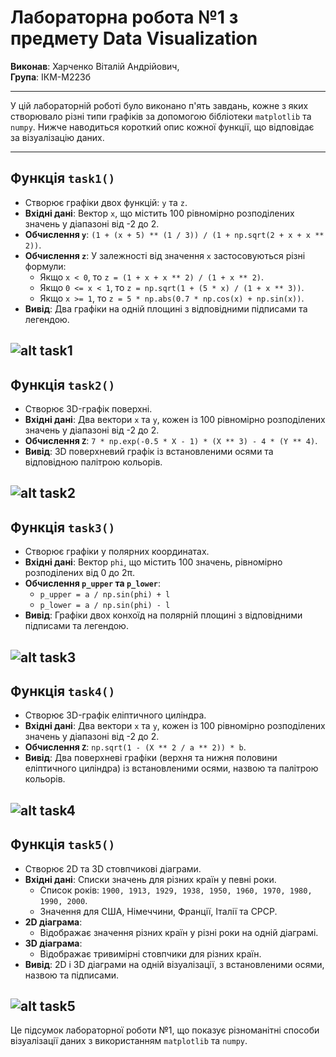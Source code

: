 # Лабораторна робота №1 з предмету Data Visualization
**Виконав**: Харченко Віталій Андрійович,  
**Група**: ІКМ-М223б

---

У цій лабораторній роботі було виконано п'ять завдань, кожне з яких створювало різні типи графіків за допомогою бібліотеки `matplotlib` та `numpy`. Нижче наводиться короткий опис кожної функції, що відповідає за візуалізацію даних.

---

## Функція `task1()`
- Створює графіки двох функцій: `y` та `z`.
- **Вхідні дані**: Вектор `x`, що містить 100 рівномірно розподілених значень у діапазоні від -2 до 2.
- **Обчислення `y`**: `(1 + (x + 5) ** (1 / 3)) / (1 + np.sqrt(2 + x + x ** 2))`.
- **Обчислення `z`**: У залежності від значення `x` застосовуються різні формули: 
  - Якщо `x < 0`, то `z = (1 + x + x ** 2) / (1 + x ** 2)`.
  - Якщо `0 <= x < 1`, то `z = np.sqrt(1 + (5 * x) / (1 + x ** 3))`.
  - Якщо `x >= 1`, то `z = 5 * np.abs(0.7 * np.cos(x) + np.sin(x))`.
- **Вивід**: Два графіки на одній площині з відповідними підписами та легендою.


![alt task1](https://media.discordapp.net/attachments/917547349864230912/1233794158771306597/image.png?ex=662e63da&is=662d125a&hm=d4d32bcc83775d6186f1116af3e054992efe18316e6fcb0bef08b70f7f15cbbd&=&format=webp&quality=lossless)
---

## Функція `task2()`
- Створює 3D-графік поверхні.
- **Вхідні дані**: Два вектори `x` та `y`, кожен із 100 рівномірно розподілених значень у діапазоні від -2 до 2.
- **Обчислення `Z`**: `7 * np.exp(-0.5 * X - 1) * (X ** 3) - 4 * (Y ** 4)`.
- **Вивід**: 3D поверхневий графік із встановленими осями та відповідною палітрою кольорів.


![alt task2](https://media.discordapp.net/attachments/917547349864230912/1233794180913041439/image.png?ex=662e63df&is=662d125f&hm=e016910cb4eed26ae1c8c7053cf3c6ce1aa49c91bdb73958115322247a401618&=&format=webp&quality=lossless)
---

## Функція `task3()`
- Створює графіки у полярних координатах.
- **Вхідні дані**: Вектор `phi`, що містить 100 значень, рівномірно розподілених від 0 до 2π.
- **Обчислення `p_upper` та `p_lower`**:
  - `p_upper = a / np.sin(phi) + l`
  - `p_lower = a / np.sin(phi) - l`
- **Вивід**: Графіки двох конхоїд на полярній площині з відповідними підписами та легендою.


![alt task3](https://media.discordapp.net/attachments/917547349864230912/1233794198805942292/image.png?ex=662e63e3&is=662d1263&hm=afb6d8824ce7e2f63577524bc5532ddb0782e6d27ca827a9a4acaabd19d1d59f&=&format=webp&quality=lossless)
---

## Функція `task4()`
- Створює 3D-графік еліптичного циліндра.
- **Вхідні дані**: Два вектори `x` та `y`, кожен із 100 рівномірно розподілених значень у діапазоні від -2 до 2.
- **Обчислення `Z`**: `np.sqrt(1 - (X ** 2 / a ** 2)) * b`.
- **Вивід**: Два поверхневі графіки (верхня та нижня половини еліптичного циліндра) із встановленими осями, назвою та палітрою кольорів.


![alt task4](https://media.discordapp.net/attachments/917547349864230912/1233794218833612841/image.png?ex=662e63e8&is=662d1268&hm=3ec7fa37f2ae2a424160f7fac66ec9236224de58446c6302f72c09a3b48b446e&=&format=webp&quality=lossless)
---

## Функція `task5()`
- Створює 2D та 3D стовпчикові діаграми.
- **Вхідні дані**: Списки значень для різних країн у певні роки.
  - Список років: `1900, 1913, 1929, 1938, 1950, 1960, 1970, 1980, 1990, 2000`.
  - Значення для США, Німеччини, Франції, Італії та СРСР.
- **2D діаграма**:
  - Відображає значення різних країн у різні роки на одній діаграмі.
- **3D діаграма**:
  - Відображає тривимірні стовпчики для різних країн.
- **Вивід**: 2D і 3D діаграми на одній візуалізації, з встановленими осями, назвою та підписами.


![alt task5](https://media.discordapp.net/attachments/917547349864230912/1233794239494619206/image.png?ex=662e63ed&is=662d126d&hm=6fcdefa074d63363806b8c69ee096e00590d750d6ce98a26ea991aa171143a08&=&format=webp&quality=lossless&width=839&height=671)
---

Це підсумок лабораторної роботи №1, що показує різноманітні способи візуалізації даних з використанням `matplotlib` та `numpy`.